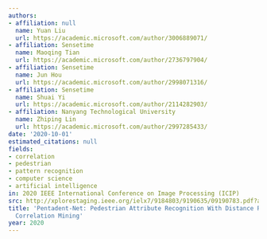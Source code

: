 ```yaml
---
authors:
- affiliation: null
  name: Yuan Liu
  url: https://academic.microsoft.com/author/3006889071/
- affiliation: Sensetime
  name: Maoqing Tian
  url: https://academic.microsoft.com/author/2736797904/
- affiliation: Sensetime
  name: Jun Hou
  url: https://academic.microsoft.com/author/2998071316/
- affiliation: Sensetime
  name: Shuai Yi
  url: https://academic.microsoft.com/author/2114282903/
- affiliation: Nanyang Technological University
  name: Zhiping Lin
  url: https://academic.microsoft.com/author/2997285433/
date: '2020-10-01'
estimated_citations: null
fields:
- correlation
- pedestrian
- pattern recognition
- computer science
- artificial intelligence
in: 2020 IEEE International Conference on Image Processing (ICIP)
src: http://xplorestaging.ieee.org/ielx7/9184803/9190635/09190783.pdf?arnumber=9190783
title: 'Pentadent-Net: Pedestrian Attribute Recognition With Distance Refinement And
  Correlation Mining'
year: 2020
---
```

